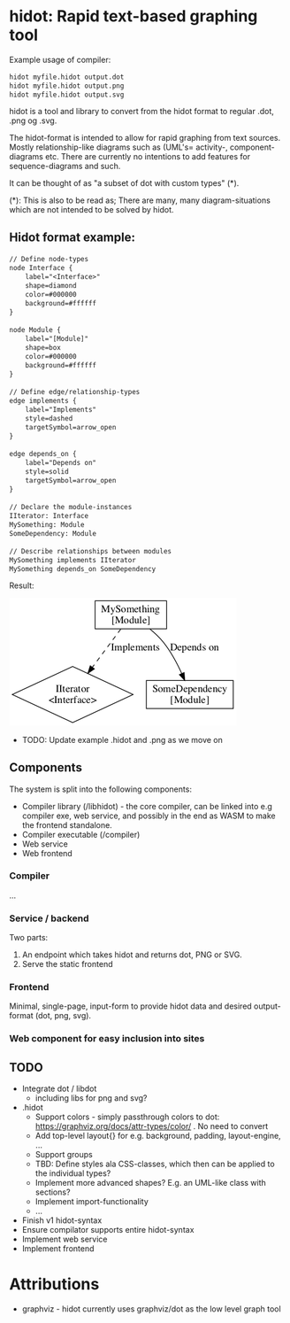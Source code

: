 hidot: Rapid text-based graphing tool
============================

Example usage of compiler:

    hidot myfile.hidot output.dot
    hidot myfile.hidot output.png
    hidot myfile.hidot output.svg

hidot is a tool and library to convert from the hidot format to regular .dot, .png og .svg.

The hidot-format is intended to allow for rapid graphing from text sources. Mostly relationship-like diagrams such as (UML's= activity-, component-diagrams etc. There are currently no intentions to add features for sequence-diagrams and such.

It can be thought of as "a subset of dot with custom types" (*).

(*): This is also to be read as; There are many, many diagram-situations which are not intended to be solved by hidot.


Hidot format example:
---------------

    // Define node-types
    node Interface {
        label="<Interface>"
        shape=diamond
        color=#000000
        background=#ffffff
    }

    node Module {
        label="[Module]"
        shape=box
        color=#000000
        background=#ffffff
    }

    // Define edge/relationship-types
    edge implements {
        label="Implements"
        style=dashed
        targetSymbol=arrow_open
    }

    edge depends_on {
        label="Depends on"
        style=solid
        targetSymbol=arrow_open
    }

    // Declare the module-instances
    IIterator: Interface
    MySomething: Module
    SomeDependency: Module

    // Describe relationships between modules
    MySomething implements IIterator
    MySomething depends_on SomeDependency


Result:

![Result of hidot to png compilation](examples/readme_example.hidot.png)

* TODO: Update example .hidot and .png as we move on

Components
-----------

The system is split into the following components:
* Compiler library (/libhidot) - the core compiler, can be linked into e.g compiler exe, web service, and possibly in the end as WASM to make the frontend standalone.
* Compiler executable (/compiler)
* Web service
* Web frontend

### Compiler

...

### Service / backend

Two parts:
1. An endpoint which takes hidot and returns dot, PNG or SVG.
1. Serve the static frontend

### Frontend

Minimal, single-page, input-form to provide hidot data and desired output-format (dot, png, svg).


### Web component for easy inclusion into sites



TODO
---------
* Integrate dot / libdot
  * including libs for png and svg?
* .hidot
  * Support colors - simply passthrough colors to dot: https://graphviz.org/docs/attr-types/color/ . No need to convert
  * Add top-level layout{} for e.g. background, padding, layout-engine, ...
  * Support groups
  * TBD: Define styles ala CSS-classes, which then can be applied to the individual types?
  * Implement more advanced shapes? E.g. an UML-like class with sections?
  * Implement import-functionality
  * ...
* Finish v1 hidot-syntax
* Ensure compilator supports entire hidot-syntax
* Implement web service
* Implement frontend


Attributions
============
* graphviz - hidot currently uses graphviz/dot as the low level graph tool